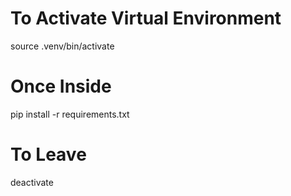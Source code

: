 # To Activate Virtual Environment
source .venv/bin/activate

# Once Inside
pip install -r requirements.txt

# To Leave
deactivate
